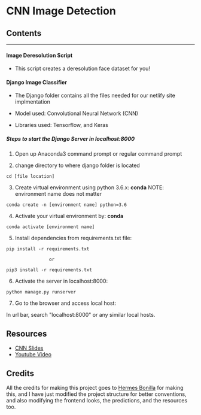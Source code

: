 # CNN Image Detection

## Contents
---
  #### Image Deresolution Script
  - This script creates a deresolution face dataset for you!
  
  #### Django Image Classifier
  
  - The Django folder contains all the files needed for our netlify site implmentation
  
  - Model used: Convolutional Neural Network (CNN)
  - Libraries used: Tensorflow, and Keras
    
##### Steps to start the Django Server in localhost:8000
    
  1. Open up Anaconda3 command prompt or regular command prompt
  
  2. change directory to where django folder is located
  ```
  cd [file location]
  ```
  
  3. Create virtual environment using python 3.6.x:
  **conda**
  NOTE: environment name does not matter
  ```
  conda create -n [environment name] python=3.6
  ```
      
  4. Activate your virtual environment by:
  **conda**
  ```
  conda activate [environment name]
  ```
      
  5. Install dependencies from requirements.txt file:
  ```
  pip install -r requirements.txt
  
                  or
  
  pip3 install -r requirements.txt
  ```
      
  6. Activate the server in localhost:8000:
  ```
  python manage.py runserver
  ```
      
  7. Go to the browser and access local host:
  <p>In url bar, search "localhost:8000" or any similar local hosts.</p>
      

## Resources
- [CNN Slides](https://docs.google.com/presentation/d/1a0WRuEHIr7HNCJbs-l3ocstHtAtfSL8GbBNvRIgH0lU/edit#slide=id.g96c15fa444_1_3)
- [Youtube Video](https://www.youtube.com/watch?v=N7V_5FmjOug&feature=youtu.be&t=438)

## Credits

All the credits for making this project goes to [Hermes Bonilla](https://github.com/HermesBonilla) for making this, and I have just modified the project structure for better conventions, and also modifying the frontend looks, the predictions, and the resources too.
